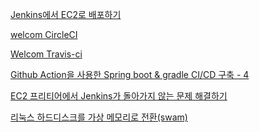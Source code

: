 

[Jenkins에서 EC2로 배포하기](https://velog.io/@sa1341/Jenkins%EC%97%90%EC%84%9C-EC2%EB%A1%9C-%EB%B0%B0%ED%8F%AC%ED%95%98%EA%B8%B0)
<br/>

[welcom CircleCI](https://circleci.com/vcs-authorize/?return-to=https%3A%2F%2Fapp.circleci.com%2Fprojects%2Fproject-dashboard%2Fgithub%2Fstella6767%2F)
<br/>

[Welcom Travis-ci](https://app.travis-ci.com/)
<br/>

[Github Action을 사용한 Spring boot & gradle CI/CD 구축 - 4](https://stalker5217.netlify.app/devops/github-action-aws-ci-cd-4/)
<br/>

[EC2 프리티어에서 Jenkins가 돌아가지 않는 문제 해결하기](https://tape22.tistory.com/22)
<br/>

[리눅스 하드디스크를 가상 메모리로 전환(swam)](https://okky.kr/article/884329)
<br/>

[]()
<br/>

[]()
<br/>


